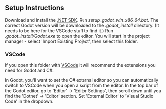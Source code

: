
## Setup Instructions

Download and install the [.NET SDK](https://dotnet.microsoft.com/en-us/download).
Run *setup_godot_win_x86_64.bat*. The correct Godot version will be downloaded to the *.godot_install* directory. (It needs to be here for the VSCode stuff to find it.)
Run *.godot_install/Godot.exe* to open the editor. You will start in the project manager - select 'Import Existing Project', then select this folder.

### VSCode
If you open this folder with [VSCode](https://code.visualstudio.com/) it will recommend the extensions you need for Godot and C#.

In Godot, you'll want to set the C# external editor so you can automatically switch to VSCode when you open a script from the editor. In the top bar of the Godot editor, go to 'Editor' -> 'Editor Settings', then scroll down until you find the 'Dotnet' -> 'Editor' section. Set 'External Editor' to 'Visual Studio Code' in the dropdown.